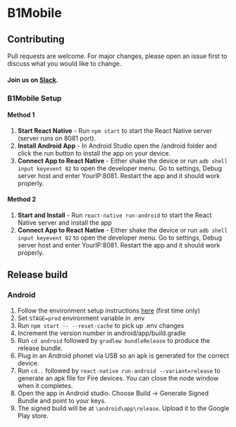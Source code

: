 # B1Mobile

## Contributing
Pull requests are welcome. For major changes, please open an issue first to discuss what you would like to change.
#### Join us on [Slack](https://join.slack.com/t/livechurchsolutions/shared_invite/zt-i88etpo5-ZZhYsQwQLVclW12DKtVflg).

### B1Mobile Setup
#### Method 1
1. **Start React Native** - Run `npm start` to start the React Native server (server runs on 8081 port).
2. **Install Android App** - In Android Studio open the /android folder and click the run button to install the app on your device.
3. **Connect App to React Native** - Either shake the device or run `adb shell input keyevent 82` to open the developer menu. Go to settings, Debug server host and enter YourIP:8081.  Restart the app and it should work properly.

#### Method 2
1. **Start and Install** - Run `react-native run-android` to start the React Native server and install the app
2. **Connect App to React Native** - Either shake the device or run `adb shell input keyevent 82` to open the developer menu. Go to settings, Debug server host and enter YourIP:8081.  Restart the app and it should work properly.


## Release build
### Android
1. Follow the environment setup instructions [here](https://reactnative.dev/docs/environment-setup) (first time only)
2. Set `STAGE=prod` environment variable in .env
3. Run `npm start -- --reset-cache` to pick up .env changes
4. Increment the version number in android/app/build.gradle
5. Run `cd android` followed by `gradlew bundleRelease` to produce the release bundle.
6. Plug in an Android phonet via USB so an apk is generated for the correct device.
7. Run `cd..` followed by `react-native run-android --variant=release` to generate an apk file for Fire devices.  You can close the node window when it completes.
8. Open the app in Android studio.  Choose Build -> Generate Signed Bundle and point to your keys.
9. The signed build will be at `\android\app\release`.  Upload it to the Google Play store.
